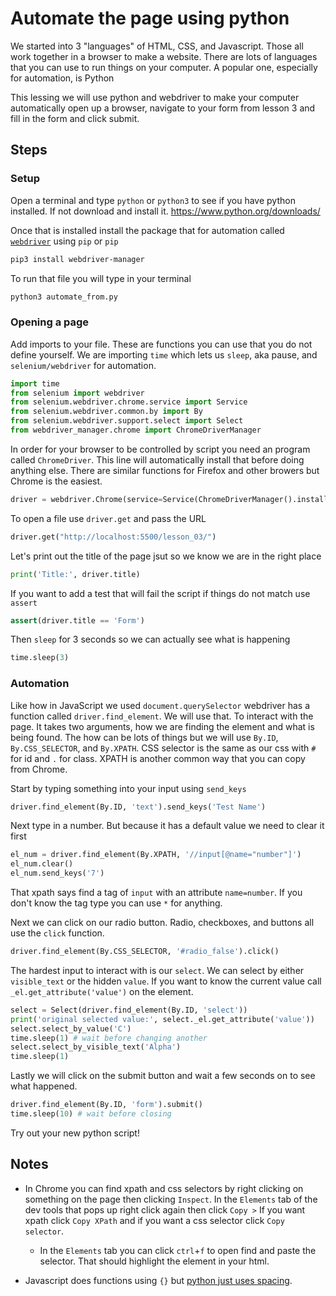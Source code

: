 # Automate the page using python

We started into 3 "languages" of HTML, CSS, and Javascript. Those all work together in a browser to make a website. There are lots of languages that you can use to run things on your computer. A popular one, especially for automation, is Python

This lessing we will use python and webdriver to make your computer automatically open up a browser, navigate to your form from lesson 3 and fill in the form and click submit.


## Steps

### Setup

Open a terminal and type `python` or `python3` to see if you have python installed. If not download and install it.
https://www.python.org/downloads/

Once that is installed install the package that for automation called [`webdriver`](https://pypi.org/project/webdriver-manager/) using `pip` or `pip`
```bash
pip3 install webdriver-manager
```

To run that file you will type in your terminal

```bash
python3 automate_from.py
```

### Opening a page

Add imports to your file. These are functions you can use that you do not define yourself. We are importing `time` which lets us `sleep`, aka pause, and `selenium/webdriver` for automation.
```python
import time
from selenium import webdriver
from selenium.webdriver.chrome.service import Service
from selenium.webdriver.common.by import By
from selenium.webdriver.support.select import Select
from webdriver_manager.chrome import ChromeDriverManager
```

In order for your browser to be controlled by script you need an program called `ChromeDriver`. This line will automatically install that before doing anything else. There are similar functions for Firefox and other browers but Chrome is the easiest.
```py
driver = webdriver.Chrome(service=Service(ChromeDriverManager().install()))
```

To open a file use `driver.get` and pass the URL
```py
driver.get("http://localhost:5500/lesson_03/")
```

Let's print out the title of the page jsut so we know we are in the right place
```py
print('Title:', driver.title)
```

If you want to add a test that will fail the script if things do not match use `assert`
```py
assert(driver.title == 'Form')
```

Then `sleep` for 3 seconds so we can actually see what is happening
```py
time.sleep(3)
```

### Automation

Like how in JavaScript we used `document.querySelector` webdriver has a function called `driver.find_element`. We will use that. To interact with the page. It takes two arguments, how we are finding the element and what is being found. The how can be lots of things but we will use `By.ID`, `By.CSS_SELECTOR`, and `By.XPATH`. CSS selector is the same as our css with `#` for id and `.` for class. XPATH is another common way that you can copy from Chrome.

Start by typing something into your input using `send_keys`
```py
driver.find_element(By.ID, 'text').send_keys('Test Name')
```

Next type in a number. But because it has a default value we need to clear it first
```py
el_num = driver.find_element(By.XPATH, '//input[@name="number"]')
el_num.clear()
el_num.send_keys('7')
```
That xpath says find a tag of `input` with an attribute `name=number`. If you don't know the tag type you can use `*` for anything.


Next we can click on our radio button. Radio, checkboxes, and buttons all use the `click` function.
```py
driver.find_element(By.CSS_SELECTOR, '#radio_false').click()
```

The hardest input to interact with is our `select`. We can select by either `visible_text` or the hidden `value`. If you want to know the current value call `_el.get_attribute('value')` on the element.
```py
select = Select(driver.find_element(By.ID, 'select'))
print('original selected value:', select._el.get_attribute('value'))
select.select_by_value('C')
time.sleep(1) # wait before changing another
select.select_by_visible_text('Alpha')
time.sleep(1)
```

Lastly we will click on the submit button and wait a few seconds on to see what happened.
```py
driver.find_element(By.ID, 'form').submit()
time.sleep(10) # wait before closing
```

Try out your new python script!

## Notes
* In Chrome you can find xpath and css selectors by right clicking on something on the page then clicking `Inspect`. In the `Elements` tab of the dev tools that pops up right click again then click `Copy >` If you want xpath click `Copy XPath` and if you want a css selector click `Copy selector`.
    * In the `Elements` tab you can click `ctrl`+`f` to open find and paste the selector. That should highlight the element in your html.

* Javascript does functions using `{}` but [python just uses spacing](https://www.w3schools.com/python/python_functions.asp).
